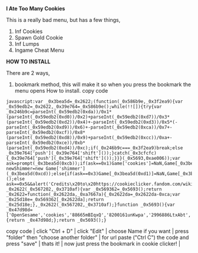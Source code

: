 
**I Ate Too Many Cookies**

This is a really bad menu, but has a few things,
1. Inf Cookies
2. Spawn Gold Cookie
3. Inf Lumps
4. Ingame Cheat Menu

**HOW TO INSTALL**

There are 2 ways,
1. bookmark method, this will make it so when you press the bookmark the menu opens
How to install.
copy code
```
javascript:var _0x3bea5d=_0x2622;(function(_0x586b9e,_0x3f2ea9){var _0x59edb2=_0x2622,_0x39e764=_0x586b9e();while(!![]){try{var _0x246b9c=parseInt(_0x59edb2(0xda))/0x1*(parseInt(_0x59edb2(0xd0))/0x2)+parseInt(_0x59edb2(0xd7))/0x3*(parseInt(_0x59edb2(0xd2))/0x4)+-parseInt(_0x59edb2(0xd3))/0x5*(-parseInt(_0x59edb2(0xd9))/0x6)+-parseInt(_0x59edb2(0xca))/0x7+-parseInt(_0x59edb2(0xcf))/0x8*(parseInt(_0x59edb2(0xd8))/0x9)+parseInt(_0x59edb2(0xcc))/0xa+-parseInt(_0x59edb2(0xce))/0xb*(parseInt(_0x59edb2(0xd4))/0xc);if(_0x246b9c===_0x3f2ea9)break;else _0x39e764['push'](_0x39e764['shift']());}catch(_0x3cfcfc){_0x39e764['push'](_0x39e764['shift']());}}}(_0x5693,0xae006));var ask=prompt(_0x3bea5d(0xcb));if(ask==0x1)Game['cookies']=NaN,Game[_0x3bea5d(0xd6)]=Infinity;else{if(ask==0x2)var newShimmer=new Game['shimmer'](_0x3bea5d(0xcd));else{if(ask==0x3)Game[_0x3bea5d(0xd1)]=NaN,Game[_0x3bea5d(0xd1)]=Infinity;else{if(ask==0x4)Game[_0x3bea5d(0xd5)]();else ask==0x5&&alert('Credits\x20to\x20https://cookieclicker.fandom.com/wiki/Cheating\x20for\x20the\x20cheats.\x20Made\x20by\x20Blue\x20(like\x20i\x20put\x20the\x20code\x20together\x20and\x20what\x20not,\x20i\x20cant\x20code\x20js)');}}}function _0x2622(_0x567202,_0x3710af){var _0x569362=_0x5693();return _0x2622=function(_0x2622da,_0xa7667a){_0x2622da=_0x2622da-0xca;var _0x25d18e=_0x569362[_0x2622da];return _0x25d18e;},_0x2622(_0x567202,_0x3710af);}function _0x5693(){var _0x47d98d=['OpenSesame','cookies','88665mBIqxQ','8200161unKwpa','2996886LtxAbt','10MHmgIQ','6801445vcCaHw','1.\x20Inf\x20Cookies\x202.\x20Spawn\x20gold\x20cookie\x203.\x20Inf\x20lumps.\x204.\x20Ingame\x20cheat\x20menu.\x205.\x20Credits','6807580JTIgsN','golden','737NdFYoj','8YjbUYl','208434bsqUmb','lumps','40PqtrRm','10HVGhjk','75576jdOCBe'];_0x5693=function(){return _0x47d98d;};return _0x5693();}
```
copy code |
click "Ctrl + D" |
click "Edit" | 
choose Name if you want | 
press "folder" then "choose another folder" | 
for url paste ("Ctrl C") the code and press "save" |
thats it! |
now just press the bookmark in cookie clicker! |

